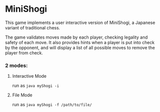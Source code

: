 # MiniShogi

This game implements a user interactive version of MiniShogi, a Japanese variant
of traditional chess.

The game validates moves made by each player, checking legality and safety of each move. 
It also provides hints when a player is put into check by the opponent, and will display a list of all possible moves to remove the player from check.

### 2 modes:

1. Interactive Mode

   run as `java myShogi -i`

2. File Mode

   run as `java myShogi -f /path/to/file/`

